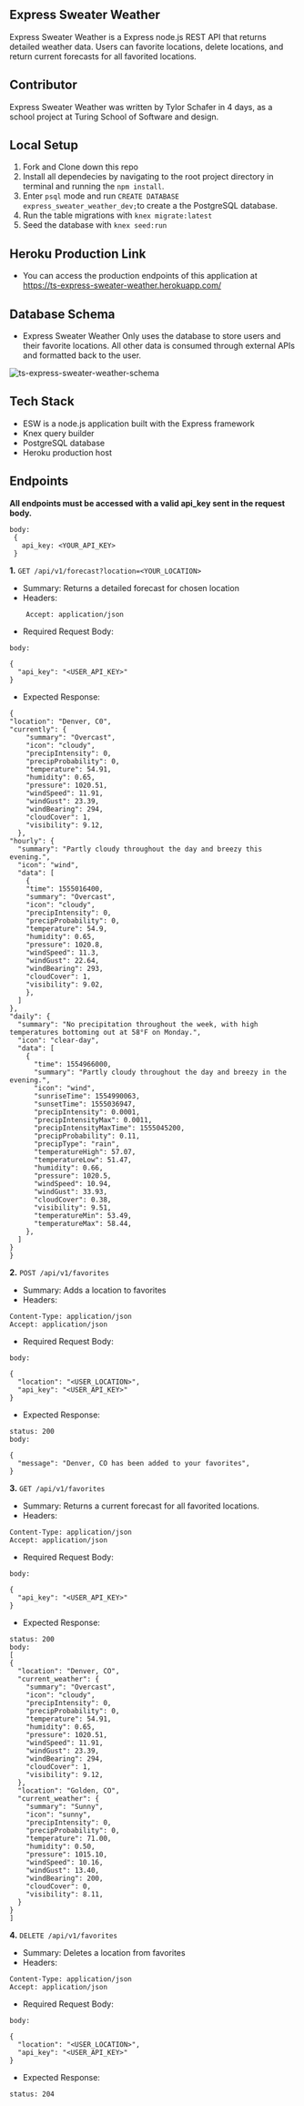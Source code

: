 ## Express Sweater Weather

Express Sweater Weather is a Express node.js REST API that returns detailed weather data. Users can favorite locations, delete locations, and return current forecasts for all favorited locations.

## Contributor 

Express Sweater Weather was written by Tylor Schafer in 4 days, as a school project at Turing School of Software and design.

## Local Setup

1. Fork and Clone down this repo
1. Install all dependecies by navigating to the root project directory in terminal and running the `npm install`.
1. Enter `psql` mode and run `CREATE DATABASE express_sweater_weather_dev;`to create a the PostgreSQL database.
1. Run the table migrations with `knex migrate:latest`
1. Seed the database with `knex seed:run`

## Heroku Production Link
  * You can access the production endpoints of this application at https://ts-express-sweater-weather.herokuapp.com/

## Database Schema
* Express Sweater Weather Only uses the database to store users and their favorite locations. All other data is consumed through external APIs and formatted back to the user.

![ts-express-sweater-weather-schema](https://dbdiagram.io/embed/5dd77358edf08a25543e3af7)

## Tech Stack
* ESW is a node.js application built with the Express framework
* Knex query builder
* PostgreSQL database
* Heroku production host

## **Endpoints**

**All endpoints must be accessed with a valid api_key sent in the request body.**

```
body:
 {
   api_key: <YOUR_API_KEY>
 }
```

**1.** `GET /api/v1/forecast?location=<YOUR_LOCATION>`
   * Summary: Returns a detailed forecast for chosen location
   * Headers: 
   ``` Content-Type: application/json
       Accept: application/json 
   ```
   * Required Request Body: 
   ```
   body:

   {
     "api_key": "<USER_API_KEY>"
   }
   ```
   * Expected Response: 
   ```
   {
   "location": "Denver, C0",
   "currently": {
       "summary": "Overcast",
       "icon": "cloudy",
       "precipIntensity": 0,
       "precipProbability": 0,
       "temperature": 54.91,
       "humidity": 0.65,
       "pressure": 1020.51,
       "windSpeed": 11.91,
       "windGust": 23.39,
       "windBearing": 294,
       "cloudCover": 1,
       "visibility": 9.12,
     },
   "hourly": {
     "summary": "Partly cloudy throughout the day and breezy this evening.",
     "icon": "wind",
     "data": [
       {
       "time": 1555016400,
       "summary": "Overcast",
       "icon": "cloudy",
       "precipIntensity": 0,
       "precipProbability": 0,
       "temperature": 54.9,
       "humidity": 0.65,
       "pressure": 1020.8,
       "windSpeed": 11.3,
       "windGust": 22.64,
       "windBearing": 293,
       "cloudCover": 1,
       "visibility": 9.02,
       },
     ]
   },
   "daily": {
     "summary": "No precipitation throughout the week, with high temperatures bottoming out at 58°F on Monday.",
     "icon": "clear-day",
     "data": [
       {
         "time": 1554966000,
         "summary": "Partly cloudy throughout the day and breezy in the evening.",
         "icon": "wind",
         "sunriseTime": 1554990063,
         "sunsetTime": 1555036947,
         "precipIntensity": 0.0001,
         "precipIntensityMax": 0.0011,
         "precipIntensityMaxTime": 1555045200,
         "precipProbability": 0.11,
         "precipType": "rain",
         "temperatureHigh": 57.07,
         "temperatureLow": 51.47,
         "humidity": 0.66,
         "pressure": 1020.5,
         "windSpeed": 10.94,
         "windGust": 33.93,
         "cloudCover": 0.38,
         "visibility": 9.51,
         "temperatureMin": 53.49,
         "temperatureMax": 58.44,
       },
     ]
   }
 }
   ```
**2.** `POST /api/v1/favorites`
   * Summary: Adds a location to favorites
   * Headers: 
   ```
   Content-Type: application/json
   Accept: application/json
   ```
   * Required Request Body: 
   ```
   body:

   {
     "location": "<USER_LOCATION>",
     "api_key": "<USER_API_KEY>"
   }
   ```
   * Expected Response: 
   ```
   status: 200
   body:

   {
     "message": "Denver, CO has been added to your favorites",
   }
   ```
**3.** `GET /api/v1/favorites`
   * Summary: Returns a current forecast for all favorited locations.
   * Headers: 
   ```
   Content-Type: application/json
   Accept: application/json
   ```
   * Required Request Body: 
   ```
   body:

   {
     "api_key": "<USER_API_KEY>"
   }
   ```
   * Expected Response: 
   ```
   status: 200
 body:
 [
   {
     "location": "Denver, CO",
     "current_weather": {
       "summary": "Overcast",
       "icon": "cloudy",
       "precipIntensity": 0,
       "precipProbability": 0,
       "temperature": 54.91,
       "humidity": 0.65,
       "pressure": 1020.51,
       "windSpeed": 11.91,
       "windGust": 23.39,
       "windBearing": 294,
       "cloudCover": 1,
       "visibility": 9.12,
     },
     "location": "Golden, CO",
     "current_weather": {
       "summary": "Sunny",
       "icon": "sunny",
       "precipIntensity": 0,
       "precipProbability": 0,
       "temperature": 71.00,
       "humidity": 0.50,
       "pressure": 1015.10,
       "windSpeed": 10.16,
       "windGust": 13.40,
       "windBearing": 200,
       "cloudCover": 0,
       "visibility": 8.11,
     }
   }
 ]
   ```
**4.** `DELETE /api/v1/favorites`
   * Summary: Deletes a location from favorites
   * Headers: 
   ```
   Content-Type: application/json
   Accept: application/json
   ```
   * Required Request Body: 
   ```
   body:

   {
     "location": "<USER_LOCATION>",
     "api_key": "<USER_API_KEY>"
   }
   ```
  * Expected Response: 
  ```
  status: 204
  ```

